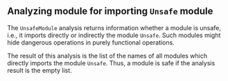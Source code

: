 Analyzing module for importing `Unsafe` module
----------------------------------------------

The `UnsafeModule` analysis returns information whether a module is unsafe,
i.e., it imports directly or indirectly the module `Unsafe`.
Such modules might hide dangerous operations in
purely functional operations.

The result of this analysis is the list of the names of all modules
which directly imports the module `Unsafe`.
Thus, a module is safe if the analysis result is the empty list.

